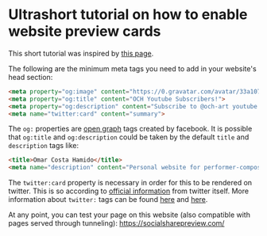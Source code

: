 # Ultrashort tutorial on how to enable website preview cards

This short tutorial was inspired by [this page](https://www.everywheremarketer.com/blog/ultimate-guide-to-social-meta-tags-open-graph-and-twitter-cards).

The following are the minimum meta tags you need to add in your website's head section:
```html
<meta property="og:image" content="https://0.gravatar.com/avatar/33a107cd1d1b247f037eda541c6d1c7e?size=800">
<meta property="og:title" content="OCH Youtube Subscribers!">
<meta property="og:description" content="Subscribe to @och-art youtube channel and fill this form to receive a gift.">
<meta name="twitter:card" content="summary">
```

The `og:` properties are [open graph](https://ogp.me/) tags created by facebook. It is possible that `og:title` and `og:description` could be taken by the default `title` and `description` tags like:

```html
<title>Omar Costa Hamido</title>
<meta name="description" content="Personal website for performer-composer-technologist Omar Costa Hamido">
```

The `twitter:card` property is necessary in order for this to be rendered on twitter. 
This is so according to [official information](https://twittercommunity.com/t/card-error-unable-to-render-or-no-image-read-this-first/62736) from twitter itself. 
More information about `twitter:` tags can be found [here](https://developer.twitter.com/en/docs/twitter-for-websites/cards/guides/getting-started) and [here](https://developer.twitter.com/en/docs/twitter-for-websites/cards/overview/markup).

At any point, you can test your page on this website (also compatible with pages served through tunneling): https://socialsharepreview.com/
